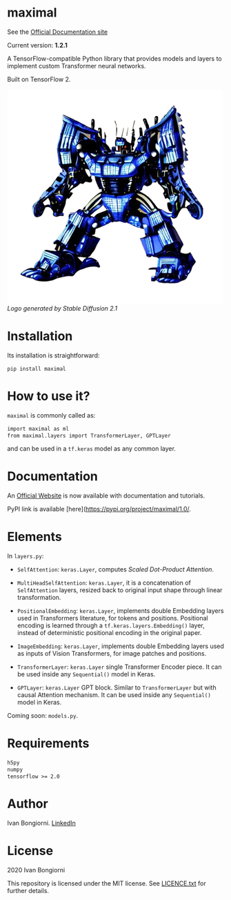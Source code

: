 # maximal

See the [Official Documentation site](https://ivanbongiorni.github.io/maximal/)

Current version: **1.2.1**

A TensorFlow-compatible Python library that provides models and layers to implement custom Transformer neural networks.

Built on TensorFlow 2.

<a href="url"><img src="https://github.com/IvanBongiorni/maximal/blob/main/utils/maximal_stablediffusion_00.png" align="center"></a>
<br>
*Logo generated by Stable Diffusion 2.1*
<br>

# Installation
Its installation is straightforward:

```
pip install maximal
```

# How to use it?
`maximal` is commonly called as:

```
import maximal as ml
from maximal.layers import TransformerLayer, GPTLayer
```

and can be used in a `tf.keras` model as any common layer.


# Documentation
An [Official Website](https://ivanbongiorni.github.io/maximal/) is now available with documentation and tutorials.

PyPI link is available [here](https://pypi.org/project/maximal/1.0/.


# Elements

In `layers.py`:
- `SelfAttention`: `keras.Layer`, computes *Scaled Dot-Product Attention*.

- `MultiHeadSelfAttention`: `keras.Layer`, it is a concatenation of `SelfAttention` layers, resized back to original input shape through linear transformation.

- `PositionalEmbedding`: `keras.Layer`, implements double Embedding layers used in Transformers literature, for tokens and positions. Positional encoding is learned through a `tf.keras.layers.Embedding()` layer, instead of deterministic positional encoding in the original paper.

- `ImageEmbedding`: `keras.Layer`, implements double Embedding layers used as inputs of Vision Transformers, for image patches and positions.

- `TransformerLayer`: `keras.Layer` single Transformer Encoder piece. It can be used inside any `Sequential()` model in Keras.

- `GPTLayer`: `keras.Layer` GPT block. Similar to `TransformerLayer` but with causal Attention mechanism. It can be used inside any `Sequential()` model in Keras.

Coming soon: `models.py`.

# Requirements
```
h5py
numpy
tensorflow >= 2.0
```

# Author
Ivan Bongiorni. [LinkedIn](https://www.linkedin.com/in/ivan-bongiorni-b8a583164/)

# License
2020 Ivan Bongiorni

This repository is licensed under the MIT license. See [LICENCE.txt]() for further details.
